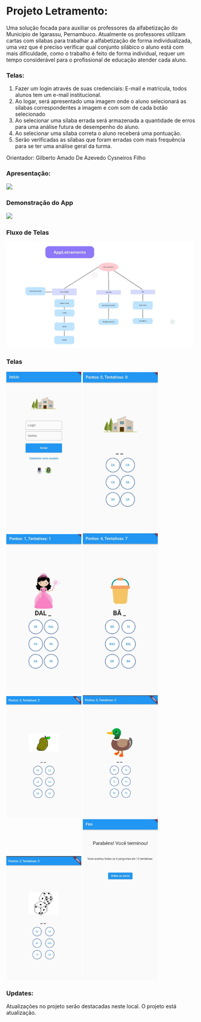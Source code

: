 # Projeto Letramento:

Uma solução focada para auxiliar os professores da alfabetização do  Município de Igarassu, Pernambuco. Atualmente os professores utilizam cartas com sílabas para trabalhar a alfabetização de forma individualizada, uma vez que é preciso verificar qual conjunto silábico o aluno está com mais dificuldade, como o trabalho é feito de forma individual, requer um tempo considerável para o profissional de educação atender cada aluno. 
### Telas:
1. Fazer um login através de suas credenciais: E-mail e matrícula, todos alunos tem um e-mail institucional.   
2. Ao logar, será apresentado uma imagem onde o aluno selecionará as sílabas correspondentes a imagem e com som de cada botão selecionado
3. Ao selecionar uma sílaba errada será armazenada a quantidade de erros para uma análise futura de desempenho do aluno.
4. Ao selecionar uma sílaba correta o aluno receberá uma pontuação.  
5. Serão verificadas as sílabas que foram erradas com mais frequência para se ter uma análise geral da turma.


Orientador: Gilberto Amado De Azevedo Cysneiros Filho

### Apresentação:
<p dir="auto"><a href="[https://youtu.be/beU1h2ej5Pg](https://www.youtube.com/watch?v=koC0H_9FeoY)" rel="nofollow"><img src="https://camo.githubusercontent.com/d79c5549652f9c7690992eb49571d216a70a480681561cbd93bfbfc77c491e54/68747470733a2f2f696d672e736869656c64732e696f2f62616467652f596f75547562652d4646303030303f7374796c653d666f722d7468652d6261646765266c6f676f3d796f7574756265266c6f676f436f6c6f723d7768697465" data-canonical-src="https://img.shields.io/badge/YouTube-FF0000?style=for-the-badge&amp;logo=youtube&amp;logoColor=white" style="max-width: 100%;"></a></p>

### Demonstração do App
<p dir="auto"><a href="[https://youtu.be/beU1h2ej5Pg](https://youtu.be/6xkrnxve0f8)" rel="nofollow"><img src="https://camo.githubusercontent.com/d79c5549652f9c7690992eb49571d216a70a480681561cbd93bfbfc77c491e54/68747470733a2f2f696d672e736869656c64732e696f2f62616467652f596f75547562652d4646303030303f7374796c653d666f722d7468652d6261646765266c6f676f3d796f7574756265266c6f676f436f6c6f723d7768697465" data-canonical-src="https://img.shields.io/badge/YouTube-FF0000?style=for-the-badge&amp;logo=youtube&amp;logoColor=white" style="max-width: 100%;"></a></p>

### Fluxo de Telas

<img width="500px" src="assets/github/fluxo_telas.jpeg">

### Telas

<div>
  <img width="200px" src="assets/github/screen1.jpeg">
  <img width="200px" src="assets/github/screen2_1.jpeg">
  <img width="200px" src="assets/github/screen2_2.jpeg">
  <img width="200px" src="assets/github/screen2_3.jpeg">
   <img width="200px" src="assets/github/screen2_4.jpeg">
   <img width="200px" src="assets/github/screen2_5.jpeg">
   <img width="200px" src="assets/github/screen2_6.jpeg">
  <img width="200px" src="assets/github/screen3.jpeg">
</div>

### Updates:
Atualizações no projeto serão destacadas neste local. O projeto está atualização.


